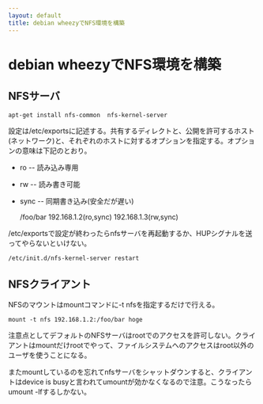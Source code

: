 ```yaml
---
layout: default
title: debian wheezyでNFS環境を構築
---
```


# debian wheezyでNFS環境を構築

## NFSサーバ

    apt-get install nfs-common  nfs-kernel-server

設定は/etc/exportsに記述する。共有するディレクトと、公開を許可するホスト(ネットワーク)と、それぞれのホストに対するオプションを指定する。オプションの意味は下記のとおり。

- ro -- 読み込み専用
- rw -- 読み書き可能
- sync -- 同期書き込み(安全だが遅い)

    /foo/bar 192.168.1.2(ro,sync) 192.168.1.3(rw,sync)

/etc/exportsで設定が終わったらnfsサーバを再起動するか、HUPシグナルを送ってやらないといけない。

    /etc/init.d/nfs-kernel-server restart

## NFSクライアント

NFSのマウントはmountコマンドに-t nfsを指定するだけで行える。

    mount -t nfs 192.168.1.2:/foo/bar hoge

注意点としてデフォルトのNFSサーバはrootでのアクセスを許可しない。クライアントはmountだけrootでやって、ファイルシステムへのアクセスはroot以外のユーザを使うことになる。

またmountしているのを忘れてnfsサーバをシャットダウンすると、クライアントはdevice is busyと言われてumountが効かなくなるので注意。こうなったらumount -lfするしかない。
